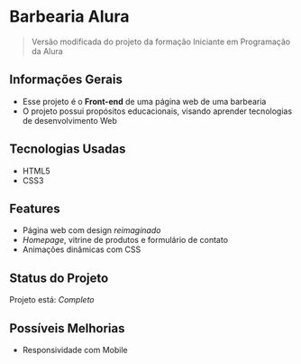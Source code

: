 # Barbearia Alura
> Versão modificada do projeto da formação Iniciante em Programação da Alura

## Informações Gerais
- Esse projeto é o **Front-end** de uma página web de uma barbearia
- O projeto possui propósitos educacionais, visando aprender tecnologias de desenvolvimento Web

## Tecnologias Usadas
- HTML5
- CSS3

## Features
- Página web com design _reimaginado_
- _Homepage_, vitrine de produtos e formulário de contato
- Animações dinâmicas com CSS

## Status do Projeto
Projeto está: _Completo_

## Possíveis Melhorias
- Responsividade com Mobile
